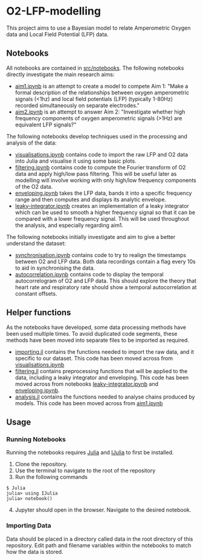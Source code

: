 # O2-LFP-modelling

This project aims to use a Bayesian model to relate Amperometric Oxygen data and Local Field Potential (LFP) data.

## Notebooks

All notebooks are contained in [src/notebooks](src/notebooks/). The following notebooks directly investigate the main research aims:

- [aim1.ipynb](src/notebooks/aim1.ipynb) is an attempt to create a model to compete Aim 1: "Make a formal description of the relationships between oxygen amperometric signals (<1hz) and local field potentials (LFP) (typically 1-80Hz) recorded simultaneously on separate electrodes."
- [aim2.ipynb](src/notebooks/aim2.ipynb) is an attempt to answer Aim 2: "Investigate whether high frequency components of oxygen amperometric signals (>1Hz) are equivalent LFP signals?"


The following notebooks develop techniques used in the processing and analysis of the data:

- [visualisations.ipynb](src/notebooks/visualisations.ipynb) contains code to import the raw LFP and O2 data into Julia and visualise it using some basic plots.
- [filtering.ipynb](src/notebooks/filtering.ipynb) contains code to compute the Fourier transform of O2 data and apply high/low pass filtering. This will be useful later as modelling will involve working with only high/low frequency components of the O2 data. 
- [enveloping.ipynb](src/notebooks/enveloping.ipynb) takes the LFP data, bands it into a specific frequency range and then computes and displays its analytic envelope.
- [leaky-integrator.ipynb](src/notebooks/leaky-integrator.ipynb) creates an implementation of a leaky integrator which can be used to smooth a higher frequency signal so that it can be compared with a lower frequency signal. This will be used throughout the analysis, and especially regarding aim1.

The following notebooks initially investigate and aim to give a better understand the dataset:

- [synchronisation.ipynb](src/notebooks/synchronisation.ipynb) contains code to try to realign the timestamps between O2 and LFP data. Both data recordings contain a flag every 10s to aid in synchronising the data.
- [autocorrelation.ipynb](src/notebooks/autocorrelation.ipynb) contains code to display the temporal autocorrelogram of O2 and LFP data. This should explore the theory that heart rate and respiratory rate should show a temporal autocorrelation at constant offsets.


## Helper functions

As the notebooks have developed, some data processing methods have been used multiple times. To avoid duplicated code segments, these methods have been moved into separate files to be imported as required.

- [importing.jl](src/helpers/importing.jl) contains the functions needed to import the raw data, and it specific to our dataset. This code has been moved across from [visualisations.ipynb](src/notebooks/visualisations.ipynb)
- [filtering.jl](src/helpers/filtering.jl) contains preprocessing functions that will be applied to the data, including a leaky integrator and enveloping. This code has been moved across from notebooks [leaky-integrator.ipynb](src/notebooks/leaky-integrator.ipynb) and [enveloping.ipynb](src/notebooks/enveloping.ipynb).
- [analysis.jl](src/helpers/analysis.jl) contains the functions needed to analyse chains produced by models. This code has been moved across from  [aim1.ipynb](src/notebooks/aim1.ipynb)

## Usage

### Running Notebooks

Running the notebooks requires [Julia](https://julialang.org/) and [IJulia](https://github.com/JuliaLang/IJulia.jl) to first be installed.

1. Clone the repository.
2. Use the terminal to navigate to the root of the repository
3. Run the following commands 

```
$ Julia
julia> using IJulia
julia> notebook()
```
4. Jupyter should open in the browser. Navigate to the desired notebook.

### Importing Data

Data should be placed in a directory called data in the root directory of this repository. Edit path and filename variables within the notebooks to match how the data is stored.
